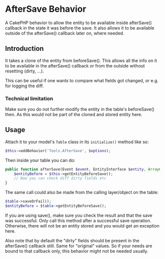 # AfterSave Behavior

A CakePHP behavior to allow the entity to be available inside afterSave() callback in the state
it was before the save.
It also allows it to be available outside of the afterSave() callback later on, where needed.

## Introduction
It takes a clone of the entity from beforeSave(). This allows all the
info on it to be available in the afterSave() callback or from the outside without resetting (dirty, ...).

This can be useful if one wants to compare what fields got changed, or e.g. for logging the diff.

### Technical limitation
Make sure you do not further modify the entity in the table's beforeSave() then. As this would
not be part of the cloned and stored entity here.

## Usage
Attach it to your model's `Table` class in its `initialize()` method like so:
```php
$this->addBehavior('Tools.AfterSave', $options);
```

Then inside your table you can do:
```php
public function afterSave(Event $event, EntityInterface $entity, ArrayObject $options) {
    $entityBefore = $this->getEntityBeforeSave();
    // Now you can check diff dirty fields etc
}
```

The same call could also be made from the calling layer/object on the table:
```php
$table->saveOrFail();
$entityBefore = $table->getEntityBeforeSave();
```

If you are using save(), make sure you check the result and that the save was successful.
Only call this method after a successful save operation.
Otherwise, there will not be an entity stored and you would get an exception here.

Also note that by default the "dirty" fields should be present in the afterSave() callback still.
Same for "original" values.
So if your needs are bound to that callback only, this behavior might not be needed usually.
